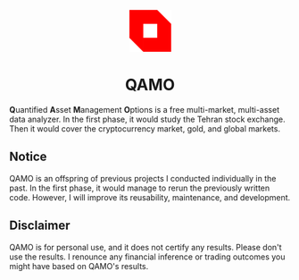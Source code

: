 <p align="center">
  <img width="75" height="75" src="static/image/logo.png">
  <h1 align="center">QAMO</h1>
</p>

**Q**uantified **A**sset **M**anagement **O**ptions is a free multi-market, multi-asset data analyzer. In the first phase, it would study the Tehran stock exchange. Then it would cover the cryptocurrency market, gold, and global markets.

## Notice
QAMO is an offspring of previous projects I conducted individually in the past. In the first phase, it would manage to rerun the previously written code. However, I will improve its reusability, maintenance, and development. 

## Disclaimer
QAMO is for personal use, and it does not certify any results. Please don't use the results. I renounce any financial inference or trading outcomes you might have based on QAMO's results.
